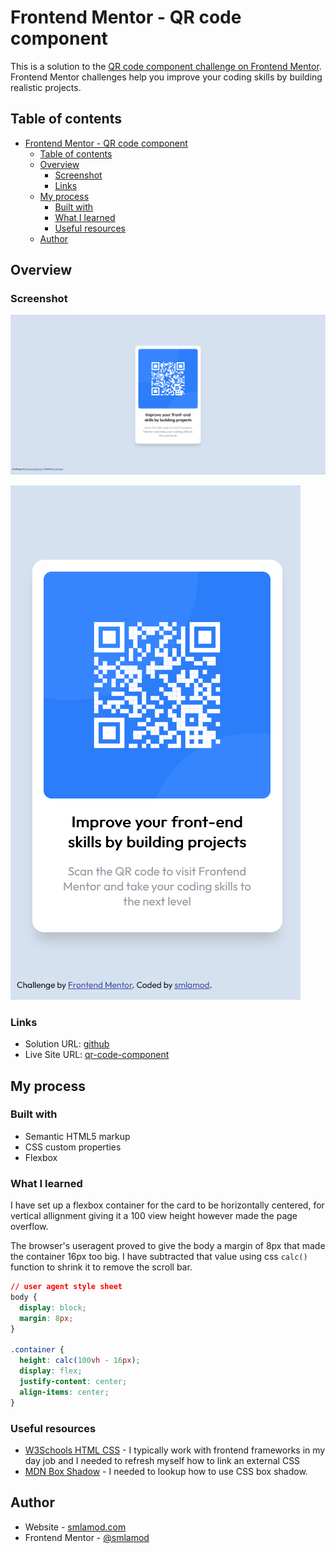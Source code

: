 # Frontend Mentor - QR code component

This is a solution to the [QR code component challenge on Frontend Mentor](https://www.frontendmentor.io/challenges/qr-code-component-iux_sIO_H). Frontend Mentor challenges help you improve your coding skills by building realistic projects.

## Table of contents

- [Frontend Mentor - QR code component](#frontend-mentor---qr-code-component)
  - [Table of contents](#table-of-contents)
  - [Overview](#overview)
    - [Screenshot](#screenshot)
    - [Links](#links)
  - [My process](#my-process)
    - [Built with](#built-with)
    - [What I learned](#what-i-learned)
    - [Useful resources](#useful-resources)
  - [Author](#author)

## Overview

### Screenshot

![Desktop](./render/desktop.png)

![mobile](./render/mobile.png)

### Links

- Solution URL: [github](https://github.com/smlamod/qr-code-component)
- Live Site URL: [qr-code-component](https://smlamod.github.io/qr-code-component)

## My process

### Built with

- Semantic HTML5 markup
- CSS custom properties
- Flexbox

### What I learned

I have set up a flexbox container for the card to be horizontally centered, for vertical allignment giving it a 100 view height however made the page overflow.

The browser's useragent proved to give the body a margin of 8px that made the container 16px too big. I have subtracted that value using css `calc()` function to shrink it to remove the scroll bar.

```css
// user agent style sheet
body {
  display: block;
  margin: 8px;
}

.container {
  height: calc(100vh - 16px);
  display: flex;
  justify-content: center;
  align-items: center;
}
```

### Useful resources

- [W3Schools HTML CSS](https://www.w3schools.com/html/html_css.asp) - I typically work with frontend frameworks in my day job and I needed to refresh myself how to link an external CSS
- [MDN Box Shadow](https://developer.mozilla.org/en-US/docs/Web/CSS/box-shadow) - I needed to lookup how to use CSS box shadow.

## Author

- Website - [smlamod.com](https://smlamod.com)
- Frontend Mentor - [@smlamod](https://www.frontendmentor.io/profile/smlamod)
